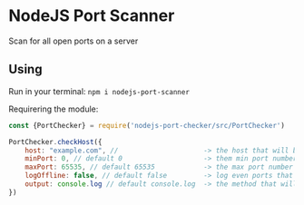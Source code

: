 # NodeJS Port Scanner
Scan for all open ports on a server

## Using

Run in your terminal: 
``npm i nodejs-port-scanner``

Requirering the module:
```javascript
const {PortChecker} = require('nodejs-port-checker/src/PortChecker')

PortChecker.checkHost({
    host: "example.com", //                     -> the host that will be checked
    minPort: 0, // default 0                    -> them min port number that will be checked
    maxPort: 65535, // default 65535            -> the max port number that will be checked
    logOffline: false, // default false         -> log even ports that are offline
    output: console.log // default console.log  -> the method that will be used as callback
})
```